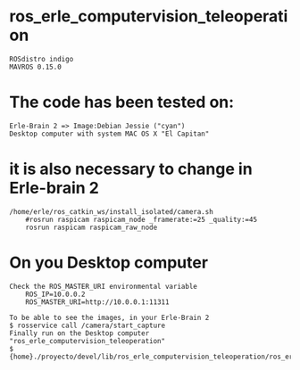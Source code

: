 # ros_erle_computervision_teleoperation
    ROSdistro indigo
    MAVROS 0.15.0

# The code has been tested on:
    Erle-Brain 2 => Image:Debian Jessie ("cyan")
    Desktop computer with system MAC OS X "El Capitan"

# it is also necessary to change in Erle-brain 2
    /home/erle/ros_catkin_ws/install_isolated/camera.sh
        #rosrun raspicam raspicam_node _framerate:=25 _quality:=45
        rosrun raspicam raspicam_raw_node

# On you Desktop computer 
    Check the ROS_MASTER_URI environmental variable
        ROS_IP=10.0.0.2
        ROS_MASTER_URI=http://10.0.0.1:11311
    
    To be able to see the images, in your Erle-Brain 2
    $ rosservice call /camera/start_capture
    Finally run on the Desktop computer "ros_erle_computervision_teleoperation"
    $ {home}./proyecto/devel/lib/ros_erle_computervision_teleoperation/ros_erle_computervision_teleoperation 



